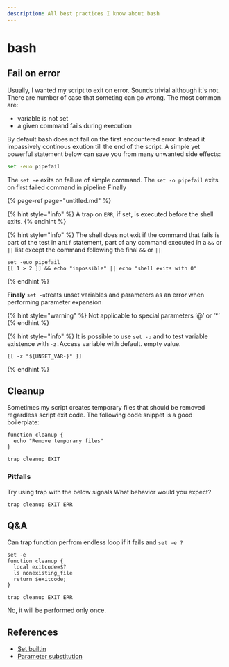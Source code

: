 ```yaml
---
description: All best practices I know about bash
---
```


# bash

## Fail on error

Usually, I wanted my script to exit on error. Sounds trivial although it's not. There are number of case that someting can go wrong. The most common are:

* variable is not set
* a given command fails during execution

By default bash does not fail on the first encountered error. Instead it impassively continous exution till the end of the script. A simple yet powerful statement below can save you from many unwanted side effects:

```bash
set -euo pipefail
```

The `set -e` exits on failure of simple command. The `set -o pipefail` exits on first failed command in pipeline Finally  

{% page-ref page="untitled.md" %}

{% hint style="info" %}
A trap on `ERR`, if set, is executed before the shell exits. 
{% endhint %}

{% hint style="info" %}
 The shell does not exit if the command that fails is part of the test in an`if` statement, part of any command executed in a `&&` or `||` list except the command following the final `&&` or `||`

```text
set -euo pipefail
[[ 1 > 2 ]] && echo "impossible" || echo "shell exits with 0"
```
{% endhint %}

**Finaly** `set -u`treats unset variables and parameters as an error when performing parameter expansion

{% hint style="warning" %}
Not applicable to special parameters ‘@’ or ‘\*’
{% endhint %}

{% hint style="info" %}
It is possible to use `set -u` and to test variable existence with `-z.`Access variable with default. empty value.

```text
[[ -z "${UNSET_VAR-}" ]] 
```
{% endhint %}



## Cleanup

Sometimes my script creates temporary files that should be removed regardless script exit code. The following code snippet is a good boilerplate:

```text
function cleanup {
  echo "Remove temporary files"
}

trap cleanup EXIT
```

### Pitfalls

Try using trap with the below signals What behavior would you expect?

```text
trap cleanup EXIT ERR
```

## Q&A

Can trap function perfrom endless loop if it fails and `set -e ?`

```text
set -e 
function cleanup {
  local exitcode=$?
  ls nonexisting_file
  return $exitcode;
}

trap cleanup EXIT ERR
```

No, it will be performed only once.



## References

* [Set builtin](https://www.gnu.org/software/bash/manual/html_node/The-Set-Builtin.html#The-Set-Builtin)
* [Parameter substitution](https://tldp.org/LDP/abs/html/parameter-substitution.html)



